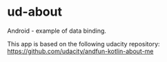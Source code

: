 # ud-about
Android - example of data binding.

This app is based on the following udacity repository:
https://github.com/udacity/andfun-kotlin-about-me
